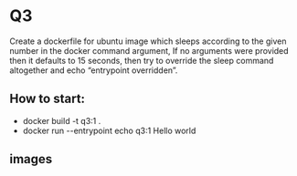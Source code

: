 # Q3
Create a dockerfile for ubuntu image which sleeps according to the given number in the docker command argument, If no arguments were provided then it defaults to 15 seconds, then try to override the sleep command altogether and echo “entrypoint overridden”. 

##  How to start:
- docker build -t q3:1 .
- docker run --entrypoint echo q3:1 Hello world

## images

